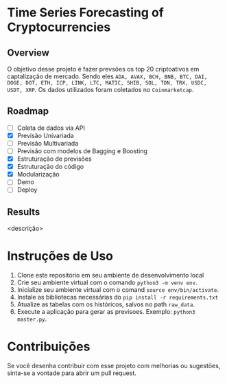 # Time Series Forecasting of Cryptocurrencies

## Overview
O objetivo desse projeto é fazer prevsões os top 20 criptoativos em captalização de mercado. Sendo eles ```ADA, AVAX, BCH, BNB, BTC, DAI, DOGE, DOT, ETH, ICP, LINK, LTC, MATIC, SHIB, SOL, TON, TRX, USDC, USDT, XRP```. Os dados utilizados foram coletados no ```Coinmarketcap```.

## Roadmap
- [ ] Coleta de dados via API
- [X] Previsão Univariada
- [ ] Previsão Multivariada
- [ ] Previsão com modelos de Bagging e Boosting
- [X] Estruturação de previsões
- [X] Estruturação do código
- [X] Modularização
- [ ] Demo
- [ ] Deploy

## Results
<descrição>

# Instruções de Uso
1. Clone este repositório em seu ambiente de desenvolvimento local
2. Crie seu ambiente virtual com o comando ```python3 -m venv env```.
3. Inicialize seu ambiente virtual com o comand ```source env/bin/activate```.
4. Instale as bibliotecas necessárias do ```pip install -r requirements.txt```
5. Atualize as tabelas com os históricos, salvos no path ```raw_data```.
6. Execute a aplicação para gerar as previsoes. Exemplo: ```python3 master.py```.

# Contribuições
Se você desenha contribuir com esse projeto com melhorias ou sugestões, sinta-se a vontade para abrir um pull request.

